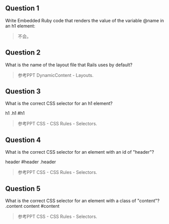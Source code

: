 ## Question 1

Write Embedded Ruby code that renders the value of the variable @name in an h1 element:

> 不会。

## Question 2

What is the name of the layout file that Rails uses by default?

> 参考PPT DynamicContent - Layouts.

## Question 3

What is the correct CSS selector for an h1 element?

h1
.h1
#h1

> 参考PPT CSS - CSS Rules - Selectors.

## Question 4

What is the correct CSS selector for an element with an id of "header"?

header
#header
.header

> 参考PPT CSS - CSS Rules - Selectors.

## Question 5

What is the correct CSS selector for an element with a class of "content"?
.content
content
#content

> 参考PPT CSS - CSS Rules - Selectors.
